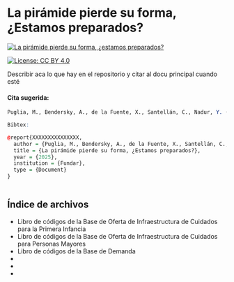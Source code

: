 # La pirámide pierde su forma, ¿Estamos preparados?

<!-- CAMBIAR "https://place-hold.it/1920x1080" POR EL LINK A LA IMAGEN CORRESPONDIENTE -->
[![La pirámide pierde su forma, ¿estamos preparados?](https://place-hold.it/1920x1080)](https://fund.ar)

[![License: CC BY 4.0](https://img.shields.io/badge/License-CC%20BY%20NC%20SA%204.0-lightgrey.svg)](https://creativecommons.org/licenses/by/4.0/)
<!-- [![DOI](https://zenodo.org/badge/DOI/10.5281/zenodo.1234.svg)](https://zenodo.org/doi/10.5281/zenodo.11186044) -->

Describir aca lo que hay en el repositorio y citar al docu principal cuando esté

#### Cita sugerida:

```r
Puglia, M., Bendersky, A., de la Fuente, X., Santellán, C., Nadur, Y. (2025). La pirámide pierde su forma, ¿Estamos preparados? Una herramienta para mejorar la planificación en la provisión de cuidados en la última milla de la transición demográfica. Fundar.

Bibtex:

@report{XXXXXXXXXXXXXXX, 
  author = {Puglia, M., Bendersky, A., de la Fuente, X., Santellán, C., Nadur, Y.}, 
  title = {La pirámide pierde su forma, ¿Estamos preparados?}, 
  year = {2025}, 
  institution = {Fundar}, 
  type = {Document} 
}
               
```

## Índice de archivos

- Libro de códigos de la Base de Oferta de Infraestructura de Cuidados para la Primera Infancia
- Libro de códigos de la Base de Oferta de Infraestructura de Cuidados para Personas Mayores
- Libro de códigos de la Base de Demanda
-
-
-



